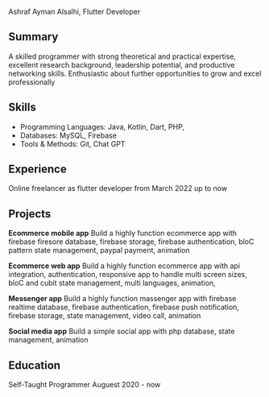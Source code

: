 Ashraf Ayman Alsalhi, 
Flutter Developer

## Summary
A skilled programmer with strong theoretical and practical expertise, excellent research background, leadership potential, and productive networking skills. Enthusiastic about further opportunities to grow and excel professionally

## Skills
- Programming Languages: Java, Kotlin, Dart, PHP,  
- Databases: MySQL, Firebase
- Tools & Methods: Git, Chat GPT

## Experience
Online freelancer as flutter developer from March 2022 up to now


## Projects
**Ecommerce mobile app** 
Build a highly function ecommerce app with firebase firesore database, firebase storage, firebase authentication, bloC pattern state management, paypal payment, animation

**Ecommerce web app**
Build a highly function ecommerce app with api integration, authentication, responsive app to handle multi screen sizes, bloC and cubit state management, multi languages, animation,

**Messenger app** 
Build a highly function massenger app with firebase realtime database, firebase authentication, firebase push notification, firebase storage, state management, video call, animation

**Social media app**
Build a simple social app with php database, state management,  animation


## Education
Self-Taught Programmer Auguest 2020 - now
